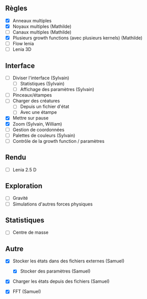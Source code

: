 ## Règles
- [x] Anneaux multiples
- [x] Noyaux multiples (Mathilde)
- [ ] Canaux multiples (Mathilde)
- [x] Plusieurs growth functions (avec plusieurs kernels) (Mathilde)
- [ ] Flow lenia
- [ ] Lenia 3D

## Interface
- [ ] Diviser l'interface (Sylvain)
	- [ ] Statistiques (Sylvain)
	- [ ] Affichage des paramètres (Sylvain)
- [ ] Pinceaux/étampes
- [ ] Charger des créatures
	- [ ] Depuis un fichier d'état
	- [ ] Avec une étampe
- [x] Mettre sur pause
- [x] Zoom (Sylvain, William)
- [ ] Gestion de coordonnées
- [ ] Palettes de couleurs (Sylvain)
- [ ] Contrôle de la growth function / paramètres

## Rendu
- [ ] Lenia 2.5 D

## Exploration
- [ ] Gravité
- [ ] Simulations d'autres forces physiques

## Statistiques
- [ ] Centre de masse

## Autre
- [x] Stocker les états dans des fichiers externes (Samuel)
	- [x] Stocker des paramètres (Samuel)
- [x] Charger les états depuis des fichiers (Samuel)
- [x] FFT (Samuel)

